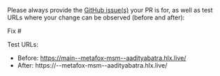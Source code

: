 Please always provide the [GitHub issue(s)](../issues) your PR is for, as well as test URLs where your change can be observed (before and after):

Fix #<gh-issue-id>

Test URLs:
- Before: https://main--metafox-msm--aadityabatra.hlx.live/
- After: https://<branch>--metafox-msm--aadityabatra.hlx.live/
